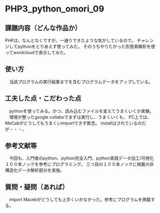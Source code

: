 # PHP3_python_omori_09

## 課題内容（どんな作品か）
 PHPは、なんとなくですが、一通りできたような気がしているので。
 チャレンジしてpythonをとりあえず使ってみた。
 そのうちやりたかった形態素解析を使ってwordcloudで表示してみた。

## 使い方
　当該プログラムの実行結果までを含むプログラムデータをアップしている。

## 工夫した点・こだわった点
　pythonを使ってみる。かつ、読み込むファイルを変えてうまくいくか実験。
　環境が整ったgoogle collaboでまずは実行し、うまくいくも、
 PC上では、MeCabがどうしてもうまくいimportできず断念。
 installはされているのだが・・・。

## 参考文献等
　今回も、入門者のpython、python完全入門、python実践データ加工/可視化１００本ノックを参考にプログラミング。
 三つ目の１００本ノックに掲載の非構造化データ解析部分を実施。

## 質問・疑問（あれば）
　import Macebがどうしても上手くいかなかった。参考にプログラムを掲載する。
 
